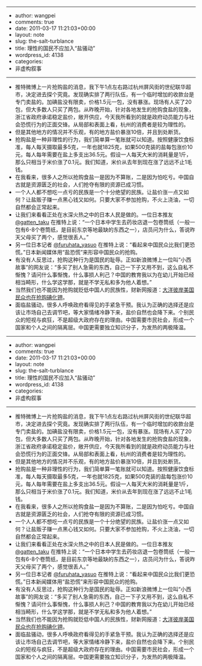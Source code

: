 - --
- author: wangpei
- comments: true
- date: 2011-03-17 11:21:03+00:00
- layout: note
- slug: the-salt-turblance
- title: 理性的国民不应加入“盐骚动”
- wordpress_id: 4138
- categories:
- 非虚构叙事
- --
- 推特微博上一片抢购盐的消息，我下午1点左右路过杭州屏风街的世纪联华超市，决定进去探个究竟。发现确实排了两行队伍，有一个临时增加的收款台是专门卖盐的。加碘盐没有限卖，价格1.5元一包，没有暴涨。现场有人买了20包，但大多数人只买了两包。从昨晚开始，针对各地发生的抢购食盐的现象，浙江省政府承诺稳定盐价，敞开供应，今天我所看到的就是政府动员能力与社会恐慌行为的正面交锋。从局部和表面上看，杭州的消费者是较为理性的。
- 但是其他地方的情况并不乐观，有的地方盐价暴涨10倍，并且到处断货。
- 抢购盐是一种非理性的行为，我们简单算一笔账就可以知道。按照健康饮食标准，每人每天摄取最多5克，一年也就1825克，如果500克装的盐每包涨价10元，每人每年需要在盐上多支出36.5元。假设一人每天大米的消耗量是1斤，那么只相当于米价涨了0.1元。我们知道，米价从去年到现在涨了远远不止1毛钱。
- 在我看来，很多人之所以抢购食盐一是因为不算账，二是因为怕吃亏。中国自古就是资源匮乏的社会，人们抢夺有限的资源已成习惯。
- 一个人人都不想吃一点亏的民族是一个十分绝望的民族。让盐价涨一点又如何？让盐贩子赚一点黑心钱又如何。只要大家不参加抢购，不火上浇油，一切自然都会正常起来。
- 让我们来看看正处在水深火热之中的日本人民是做的。一位日本推友 [@gatten_taku](http://twitter.com/gatten_taku) 在推特上说：“一个日本中学生去药妆店退一包卷筒纸（一般一包有6-8个卷筒纸，是目前东京等地最缺的东西之一），店员问为什么，答说昨天父母买了两个，感觉很丢人。”
- 另一位日本记者 [@furuhata_yasuo](http://twitter.com/furuhata_yasuo) 在推特上说：“看起来中国民众比我们更恐慌。”日本新闻媒体用“盐恐慌”来形容中国民众的抢购。
- 有没有人反思过，抢购这种行为是国民的耻辱。正如新浪微博上一位叫“小西故事”的网友说：“多买了别人急需的东西，自己一下子又用不到，这么自私不惭愧？请问什么事惭愧，什么事损人利己？中国的教育我以为在幼儿开始已经相当畸形，什么学这学那，就是不学无私和多为他人着想。”
- 当然我们也不能因为抢购就贬低中国人的民族性，财新网报道：[大洋彼岸美国民众也在抢购碘化钾](http://overseas.caing.com/2011-03-17/100237774.html)。
- 面临盐骚动，很多人呼唤政府看得见的手紧急干预。我认为正确的选择还是应该让市场自己去调节吧，等大家情绪冷静下来，盐价自然也会降下来。个别民众的短视与疯狂，不是超级大政府存在的理由。中国需要市民社会，形成一个国家和个人之间的隔离层。中国更需要独立知识分子，为发热的两极降温。
- --
- author: wangpei
- comments: true
- date: 2011-03-17 11:21:03+00:00
- layout: note
- slug: the-salt-turblance
- title: 理性的国民不应加入“盐骚动”
- wordpress_id: 4138
- categories:
- 非虚构叙事
- --
- 推特微博上一片抢购盐的消息，我下午1点左右路过杭州屏风街的世纪联华超市，决定进去探个究竟。发现确实排了两行队伍，有一个临时增加的收款台是专门卖盐的。加碘盐没有限卖，价格1.5元一包，没有暴涨。现场有人买了20包，但大多数人只买了两包。从昨晚开始，针对各地发生的抢购食盐的现象，浙江省政府承诺稳定盐价，敞开供应，今天我所看到的就是政府动员能力与社会恐慌行为的正面交锋。从局部和表面上看，杭州的消费者是较为理性的。
- 但是其他地方的情况并不乐观，有的地方盐价暴涨10倍，并且到处断货。
- 抢购盐是一种非理性的行为，我们简单算一笔账就可以知道。按照健康饮食标准，每人每天摄取最多5克，一年也就1825克，如果500克装的盐每包涨价10元，每人每年需要在盐上多支出36.5元。假设一人每天大米的消耗量是1斤，那么只相当于米价涨了0.1元。我们知道，米价从去年到现在涨了远远不止1毛钱。
- 在我看来，很多人之所以抢购食盐一是因为不算账，二是因为怕吃亏。中国自古就是资源匮乏的社会，人们抢夺有限的资源已成习惯。
- 一个人人都不想吃一点亏的民族是一个十分绝望的民族。让盐价涨一点又如何？让盐贩子赚一点黑心钱又如何。只要大家不参加抢购，不火上浇油，一切自然都会正常起来。
- 让我们来看看正处在水深火热之中的日本人民是做的。一位日本推友 [@gatten_taku](http://twitter.com/gatten_taku) 在推特上说：“一个日本中学生去药妆店退一包卷筒纸（一般一包有6-8个卷筒纸，是目前东京等地最缺的东西之一），店员问为什么，答说昨天父母买了两个，感觉很丢人。”
- 另一位日本记者 [@furuhata_yasuo](http://twitter.com/furuhata_yasuo) 在推特上说：“看起来中国民众比我们更恐慌。”日本新闻媒体用“盐恐慌”来形容中国民众的抢购。
- 有没有人反思过，抢购这种行为是国民的耻辱。正如新浪微博上一位叫“小西故事”的网友说：“多买了别人急需的东西，自己一下子又用不到，这么自私不惭愧？请问什么事惭愧，什么事损人利己？中国的教育我以为在幼儿开始已经相当畸形，什么学这学那，就是不学无私和多为他人着想。”
- 当然我们也不能因为抢购就贬低中国人的民族性，财新网报道：[大洋彼岸美国民众也在抢购碘化钾](http://overseas.caing.com/2011-03-17/100237774.html)。
- 面临盐骚动，很多人呼唤政府看得见的手紧急干预。我认为正确的选择还是应该让市场自己去调节吧，等大家情绪冷静下来，盐价自然也会降下来。个别民众的短视与疯狂，不是超级大政府存在的理由。中国需要市民社会，形成一个国家和个人之间的隔离层。中国更需要独立知识分子，为发热的两极降温。
